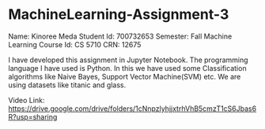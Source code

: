 # MachineLearning-Assignment-3

Name: Kinoree Meda
Student Id: 700732653
Semester: Fall
Machine Learning
Course Id: CS 5710
CRN: 12675

I have developed this assignment in Jupyter Notebook. The programming language I have used is Python. In this we have used some Classification algorithms like Naive Bayes, Support Vector Machine(SVM) etc. We are using datasets like titanic and glass. 

Video Link: https://drive.google.com/drive/folders/1cNnpzlyhjjxtrhVhB5cmzT1cS6Jbas6R?usp=sharing

